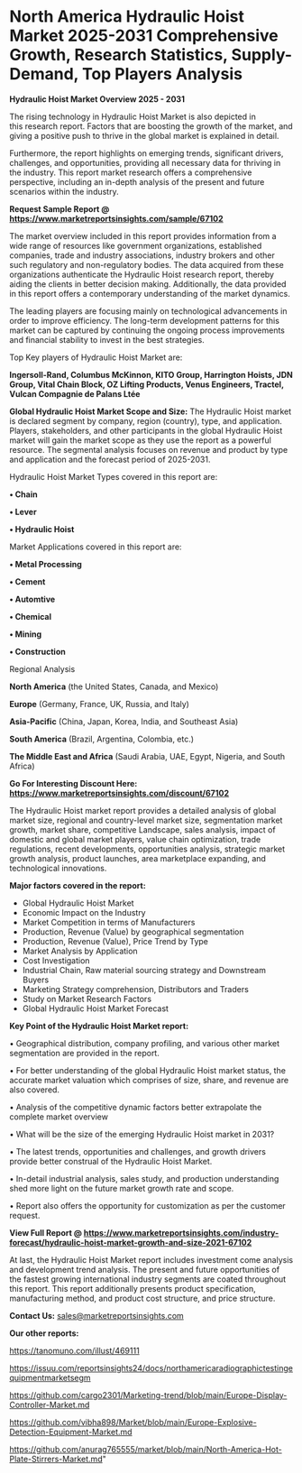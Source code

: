 # North America Hydraulic Hoist Market 2025-2031 Comprehensive Growth, Research Statistics, Supply-Demand,  Top Players Analysis

<Strong> Hydraulic Hoist Market Overview 2025 - 2031</strong>

The rising technology in Hydraulic Hoist Market is also depicted in this research report. Factors that are boosting the growth of the market, and giving a positive push to thrive in the global market is explained in detail.

Furthermore, the report highlights on emerging trends, significant drivers, challenges, and opportunities, providing all necessary data for thriving in the industry. This report market research offers a comprehensive perspective, including an in-depth analysis of the present and future scenarios within the industry.

<strong>Request Sample Report @ <a href=https://www.marketreportsinsights.com/sample/67102>https://www.marketreportsinsights.com/sample/67102</a></strong>

The market overview included in this report provides information from a wide range of resources like government organizations, established companies, trade and industry associations, industry brokers and other such regulatory and non-regulatory bodies. The data acquired from these organizations authenticate the Hydraulic Hoist research report, thereby aiding the clients in better decision making. Additionally, the data provided in this report offers a contemporary understanding of the market dynamics.

The leading players are focusing mainly on technological advancements in order to improve efficiency. The long-term development patterns for this market can be captured by continuing the ongoing process improvements and financial stability to invest in the best strategies.

Top Key players of Hydraulic Hoist Market are:

<strong>Ingersoll-Rand, Columbus McKinnon, KITO Group, Harrington Hoists, JDN Group, Vital Chain Block, OZ Lifting Products, Venus Engineers, Tractel, Vulcan Compagnie de Palans Ltée</strong>

<strong><b>Global Hydraulic Hoist Market Scope and Size:</b></strong>
The Hydraulic Hoist market is declared segment by company, region (country), type, and application. Players, stakeholders, and other participants in the global Hydraulic Hoist market will gain the market scope as they use the report as a powerful resource. The segmental analysis focuses on revenue and product by type and application and the forecast period of 2025-2031.

Hydraulic Hoist Market Types covered in this report are:

<strong>• Chain

• Lever

• Hydraulic Hoist</strong>

Market Applications covered in this report are:

<strong>• Metal Processing

• Cement

• Automtive

• Chemical

• Mining

• Construction</strong> 

Regional Analysis

<strong>North America</strong> (the United States, Canada, and Mexico)

<strong>Europe</strong> (Germany, France, UK, Russia, and Italy)

<strong>Asia-Pacific</strong> (China, Japan, Korea, India, and Southeast Asia)

<strong>South America</strong> (Brazil, Argentina, Colombia, etc.)

<strong>The Middle East and Africa</strong> (Saudi Arabia, UAE, Egypt, Nigeria, and South Africa)

<strong>Go For Interesting Discount Here: <a href=https://www.marketreportsinsights.com/discount/67102>https://www.marketreportsinsights.com/discount/67102</a></strong>

The Hydraulic Hoist market report provides a detailed analysis of global market size, regional and country-level market size, segmentation market growth, market share, competitive Landscape, sales analysis, impact of domestic and global market players, value chain optimization, trade regulations, recent developments, opportunities analysis, strategic market growth analysis, product launches, area marketplace expanding, and technological innovations.

<strong><b>Major factors covered in the report:</b></strong>
<ul>
  <li>Global Hydraulic Hoist Market </li>
  <li>Economic Impact on the Industry</li>
  <li>Market Competition in terms of Manufacturers</li>
  <li>Production, Revenue (Value) by geographical segmentation</li>
  <li>Production, Revenue (Value), Price Trend by Type</li>
  <li>Market Analysis by Application</li>
  <li>Cost Investigation</li>
  <li>Industrial Chain, Raw material sourcing strategy and Downstream Buyers</li>
  <li>Marketing Strategy comprehension, Distributors and Traders</li>
  <li>Study on Market Research Factors</li>
  <li>Global Hydraulic Hoist Market Forecast</li>
</ul>

<strong><b>Key Point of the Hydraulic Hoist Market report:</b></strong>

• Geographical distribution, company profiling, and various other market segmentation are provided in the report.

• For better understanding of the global Hydraulic Hoist market status, the accurate market valuation which comprises of size, share, and revenue are also covered.

• Analysis of the competitive dynamic factors better extrapolate the complete market overview

• What will be the size of the emerging Hydraulic Hoist market in 2031?

• The latest trends, opportunities and challenges, and growth drivers provide better construal of the Hydraulic Hoist Market.

• In-detail industrial analysis, sales study, and production understanding shed more light on the future market growth rate and scope.

• Report also offers the opportunity for customization as per the customer request.

<strong><b>View Full Report @ <a href=https://www.marketreportsinsights.com/industry-forecast/hydraulic-hoist-market-growth-and-size-2021-67102>https://www.marketreportsinsights.com/industry-forecast/hydraulic-hoist-market-growth-and-size-2021-67102</a></b></strong>


At last, the Hydraulic Hoist Market report includes investment come analysis and development trend analysis. The present and future opportunities of the fastest growing international industry segments are coated throughout this report. This report additionally presents product specification, manufacturing method, and product cost structure, and price structure.

<strong>Contact Us:</strong>
sales@marketreportsinsights.com

<strong>Our other reports:</strong>

<a href=https://tanomuno.com/illust/469111>https://tanomuno.com/illust/469111</a>

<a href=https://issuu.com/reportsinsights24/docs/northamericaradiographictestingequipmentmarketsegm>https://issuu.com/reportsinsights24/docs/northamericaradiographictestingequipmentmarketsegm</a>

<a href=https://github.com/cargo2301/Marketing-trend/blob/main/Europe-Display-Controller-Market.md>https://github.com/cargo2301/Marketing-trend/blob/main/Europe-Display-Controller-Market.md</a>

<a href=https://github.com/vibha898/Market/blob/main/Europe-Explosive-Detection-Equipment-Market.md>https://github.com/vibha898/Market/blob/main/Europe-Explosive-Detection-Equipment-Market.md</a>

<a href=https://github.com/anurag765555/market/blob/main/North-America-Hot-Plate-Stirrers-Market.md>https://github.com/anurag765555/market/blob/main/North-America-Hot-Plate-Stirrers-Market.md</a>"
